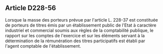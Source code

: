 Article D228-56
----
Lorsque la masse des porteurs prévue par l'article L. 228-37 est constituée de
porteurs de titres émis par un établissement public de l'Etat à caractère
industriel et commercial soumis aux règles de la comptabilité publique, le
rapport sur les comptes de l'exercice et sur les éléments servant à la
détermination de la rémunération des titres participatifs est établi par l'agent
comptable de l'établissement.
